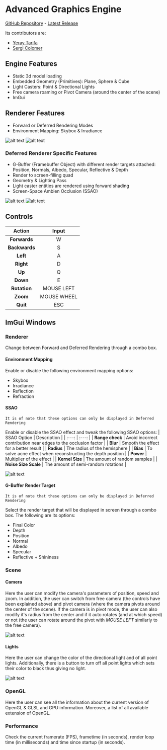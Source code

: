 # Advanced Graphics Engine
[GitHub Repository](https://github.com/yeraytm/Advanced-Graphics-Engine) - [Latest Release](https://github.com/yeraytm/Advanced-Graphics-Engine/releases)

Its contributors are:
- [Yeray Tarifa](https://github.com/yeraytm)
- [Sergi Colomer](https://github.com/Lladruc37)

## Engine Features
- Static 3d model loading
- Embedded Geometry (Primitives): Plane, Sphere & Cube
- Light Casters: Point & Directional Lights
- Free camera roaming or Pivot Camera (around the center of the scene)
- ImGui

## Renderer Features
- Forward or Deferred Rendering Modes
- Environment Mapping: Skybox & Irradiance

![alt text](Docs/EnvMapping_Off.png "Environment Mapping OFF")
![alt text](Docs/EnvMapping_On.png "Environment Mapping ON")

### Deferred Renderer Specific Features
- G-Buffer (Framebuffer Object) with different render targets attached: Position, Normals, Albedo, Specular, Reflective & Depth
- Render to screen-filling quad
- Geometry & Lighting Pass
- Light caster entities are rendered using forward shading
- Screen-Space Ambien Occlusion (SSAO)

![alt text](Docs/SSAO_Off.png "SSAO OFF")
![alt text](Docs/SSAO_On.png "SSAO ON")

## Controls

| Action | Input |
| :---: | :---: |
| **Forwards** | W |
| **Backwards** | S |
| **Left** | A |
| **Right** | D |
| **Up** | Q |
| **Down** | E |
| **Rotation** | MOUSE LEFT |
| **Zoom** | MOUSE WHEEL |
| **Quit** | ESC |

## ImGui Windows
### Renderer
Change between Forward and Deferred Rendering through a combo box.

#### Environment Mapping
Enable or disable the following environment mapping options:
- Skybox
- Irradiance
- Reflection
- Refraction

#### SSAO
`It is of note that these options can only be displayed in Deferred Rendering`

Enable or disable the SSAO effect and tweak the following SSAO options:
| SSAO Option | Description |
| :---: | :---: |
| **Range check** | Avoid incorrect contribution near edges to the occlusion factor |
| **Blur** | Smooth the effect for a better result |
| **Radius** | The radius of the hemisphere |
| **Bias** | To solve acne effect when reconstructing the depth position |
| **Power** | Multiplier of the effect |
| **Kernel Size** | The amount of random samples |
| **Noise Size Scale** | The amount of semi-random rotations |

![alt text](Docs/ImGui_SSAO.png "SSAO Options")

#### G-Buffer Render Target
`It is of note that these options can only be displayed in Deferred Rendering`

Select the render target that will be displayed in screen through a combo box. The following are its options:
- Final Color
- Depth
- Position
- Normal
- Albedo
- Specular
- Reflective + Shininess

### Scene
#### Camera
Here the user can modify the camera's parameters of position, speed and zoom.
In addition, the user can switch from free camera (the controls have been explained above) and pivot camera (where the camera pivots around the center of the scene).
If the camera is in pivot mode, the user can also modify it's radius from the center and if it auto rotates (and at which speed) or not (the user can rotate around the pivot with _MOUSE LEFT_ similarly to the free camera).

![alt text](Docs/ImGui_Camera.png "Lights Options")

#### Lights
Here the user can change the color of the directional light and of all point lights.
Additionally, there is a button to turn off all point lights which sets their color to black thus giving no light.

![alt text](Docs/ImGui_Lights.png "Lights Options")

### OpenGL
Here the user can see all the information about the current version of OpenGL & GLSL and GPU information. Moreover, a list of all available extension of OpenGL.

### Performance
Check the current framerate (FPS), frametime (in seconds), render loop time (in milliseconds) and time since startup (in seconds).
